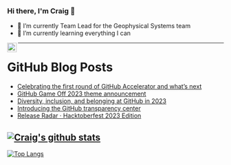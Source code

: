 ### Hi there, I'm Craig 👋

<!--
**CraigTeelFugro/CraigTeelFugro** is a ✨ _special_ ✨ repository because its `README.md` (this file) appears on your GitHub profile.

Here are some ideas to get you started:
-->

- 🔭 I’m currently Team Lead for the Geophysical Systems team
- 🌱 I’m currently learning everything I can

[<img align="left" alt="Craig Teel | LinkedIn" width="22px" src="https://cdn.jsdelivr.net/npm/simple-icons@v3/icons/linkedin.svg" />][linkedin]

---

# GitHub Blog Posts

<!-- BLOG-POST-LIST:START -->
- [Celebrating the first round of GitHub Accelerator and what’s next](https://github.blog/2023-11-02-celebrating-the-first-round-of-github-accelerator-and-whats-next/)
- [GitHub Game Off 2023 theme announcement](https://github.blog/2023-11-01-github-game-off-2023-theme-announcement/)
- [Diversity, inclusion, and belonging at GitHub in 2023](https://github.blog/2023-11-01-diversity-inclusion-and-belonging-at-github-in-2023/)
- [Introducing the GitHub transparency center](https://github.blog/2023-10-31-introducing-the-github-transparency-center/)
- [Release Radar · Hacktoberfest 2023 Edition](https://github.blog/2023-10-30-release-radar-hack-23/)
<!-- BLOG-POST-LIST:END -->

## [![Craig's github stats](https://github-readme-stats.vercel.app/api?username=craigteelfugro&show_icons=true&theme=radical)](https://github.com/anuraghazra/github-readme-stats)


[linkedin]: https://linkedin.com/in/craig-teel-b8786771
[![Top Langs](https://github-readme-stats.vercel.app/api/top-langs/?username=craigteelfugro&layout=compact)](https://github.com/anuraghazra/github-readme-stats)
